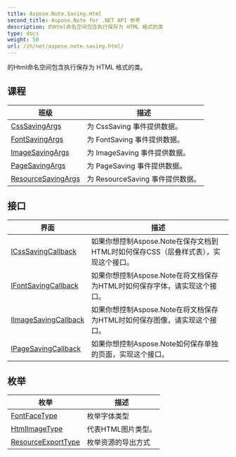 ```yaml
---
title: Aspose.Note.Saving.Html
second_title: Aspose.Note for .NET API 参考
description: 的Html命名空间包含执行保存为 HTML 格式的类
type: docs
weight: 50
url: /zh/net/aspose.note.saving.html/
---
```

的Html命名空间包含执行保存为 HTML 格式的类。

## 课程

| 班级 | 描述 |
| --- | --- |
| [CssSavingArgs](./csssavingargs/) | 为 CssSaving 事件提供数据。 |
| [FontSavingArgs](./fontsavingargs/) | 为 FontSaving 事件提供数据。 |
| [ImageSavingArgs](./imagesavingargs/) | 为 ImageSaving 事件提供数据。 |
| [PageSavingArgs](./pagesavingargs/) | 为 PageSaving 事件提供数据。 |
| [ResourceSavingArgs](./resourcesavingargs/) | 为 ResourceSaving 事件提供数据。 |
## 接口

| 界面 | 描述 |
| --- | --- |
| [ICssSavingCallback](./icsssavingcallback/) | 如果你想控制Aspose.Note在保存文档到HTML时如何保存CSS（层叠样式表），实现这个接口。 |
| [IFontSavingCallback](./ifontsavingcallback/) | 如果你想控制Aspose.Note在将文档保存为HTML时如何保存字体，请实现这个接口。 |
| [IImageSavingCallback](./iimagesavingcallback/) | 如果你想控制Aspose.Note在将文档保存为HTML时如何保存图像，请实现这个接口。 |
| [IPageSavingCallback](./ipagesavingcallback/) | 如果你想控制Aspose.Note如何保存单独的页面，实现这个接口。 |
## 枚举

| 枚举 | 描述 |
| --- | --- |
| [FontFaceType](./fontfacetype/) | 枚举字体类型 |
| [HtmlImageType](./htmlimagetype/) | 代表HTML图片类型。 |
| [ResourceExportType](./resourceexporttype/) | 枚举资源的导出方式 |


